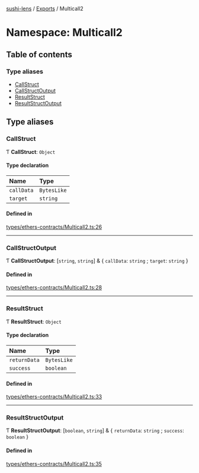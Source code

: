 [sushi-lens](../README.md) / [Exports](../modules.md) / Multicall2

# Namespace: Multicall2

## Table of contents

### Type aliases

- [CallStruct](Multicall2.md#callstruct)
- [CallStructOutput](Multicall2.md#callstructoutput)
- [ResultStruct](Multicall2.md#resultstruct)
- [ResultStructOutput](Multicall2.md#resultstructoutput)

## Type aliases

### CallStruct

Ƭ **CallStruct**: `Object`

#### Type declaration

| Name | Type |
| :------ | :------ |
| `callData` | `BytesLike` |
| `target` | `string` |

#### Defined in

[types/ethers-contracts/Multicall2.ts:26](https://github.com/sambacha/chainlog-sushi/blob/bdcb16d/types/ethers-contracts/Multicall2.ts#L26)

___

### CallStructOutput

Ƭ **CallStructOutput**: [`string`, `string`] & { `callData`: `string` ; `target`: `string`  }

#### Defined in

[types/ethers-contracts/Multicall2.ts:28](https://github.com/sambacha/chainlog-sushi/blob/bdcb16d/types/ethers-contracts/Multicall2.ts#L28)

___

### ResultStruct

Ƭ **ResultStruct**: `Object`

#### Type declaration

| Name | Type |
| :------ | :------ |
| `returnData` | `BytesLike` |
| `success` | `boolean` |

#### Defined in

[types/ethers-contracts/Multicall2.ts:33](https://github.com/sambacha/chainlog-sushi/blob/bdcb16d/types/ethers-contracts/Multicall2.ts#L33)

___

### ResultStructOutput

Ƭ **ResultStructOutput**: [`boolean`, `string`] & { `returnData`: `string` ; `success`: `boolean`  }

#### Defined in

[types/ethers-contracts/Multicall2.ts:35](https://github.com/sambacha/chainlog-sushi/blob/bdcb16d/types/ethers-contracts/Multicall2.ts#L35)
